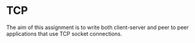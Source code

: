 # TCP
The aim of this assignment is to write both client-server and peer to peer applications that use TCP socket connections.
